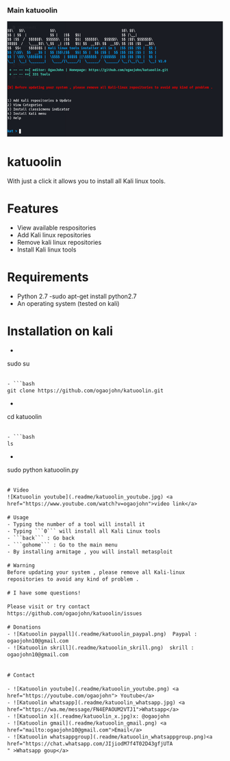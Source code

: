 ### Main katuoolin

![Katuoolin main](.readme/main_katuoolin.png)

# katuoolin
With just a click it allows you to install all Kali linux tools.

# Features
- View available respositories
- Add Kali linux repositories
- Remove kali linux repositories
- Install Kali linux tools

# Requirements
- Python 2.7
-sudo apt-get install python2.7
- An operating system (tested on kali)

# Installation on kali

- ```bash 
sudo su
 ```

- ```bash
git clone https://github.com/ogaojohn/katuoolin.git 
```

- ```bash
 cd katuoolin
 ```

- ```bash
ls
```

- ```bash 
sudo python katuoolin.py
```

# Video
![Katuoolin youtube](.readme/katuoolin_youtube.jpg) <a href="https://www.youtube.com/watch?v=ogaojohn">video link</a>

# Usage
- Typing the number of a tool will install it
- Typing ```0``` will install all Kali Linux tools
- ```back``` : Go back
- ```gohome``` : Go to the main menu
- By installing armitage , you will install metasploit

# Warning
Before updating your system , please remove all Kali-linux repositories to avoid any kind of problem .

# I have some questions!

Please visit or try contact https://github.com/ogaojohn/katuoolin/issues

# Donations
- ![Katuoolin paypall](.readme/katuoolin_paypal.png)  Paypal : ogaojohn10@gmail.com
- ![Katuoolin skrill](.readme/katuoolin_skrill.png)  skrill : ogaojohn10@gmail.com


# Contact

- ![Katuoolin youtube](.readme/katuoolin_youtube.png) <a href="https://youtube.com/ogaojohn"> Youtube</a>
- ![Katuoolin whatsapp](.readme/katuoolin_whatsapp.jpg) <a href="https://wa.me/message/FN4EPAOUM2VTJ1">Whatsapp</a>
- ![Katuoolin x](.readme/katuoolin_x.jpg)x: @ogaojohn
- ![Katuoolin gmail](.readme/katuoolin_gmail.png) <a href="mailto:ogaojohn10@gmail.com">Email</a>
- ![Katuoolin whatsappgroup](.readme/katuoolin_whatsappgroup.png)<a href="https://chat.whatsapp.com/JIjiodM7f4T02D43gfjUTA
" >Whatsapp goup</a> 
